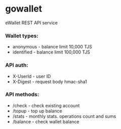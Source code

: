 # gowallet

eWallet REST API service



### Wallet types:
* anonymous - balance limit 10,000 TJS
* identified - balance limit 100,000 TJS


### API auth:
* X-UserId - user ID
* X-Digest - request body hmac-sha1


### API methods:
* /check - check existing account
* /topup - top up balance
* /stats - monthly stats. operations count and sums
* /balance - check wallet balance
